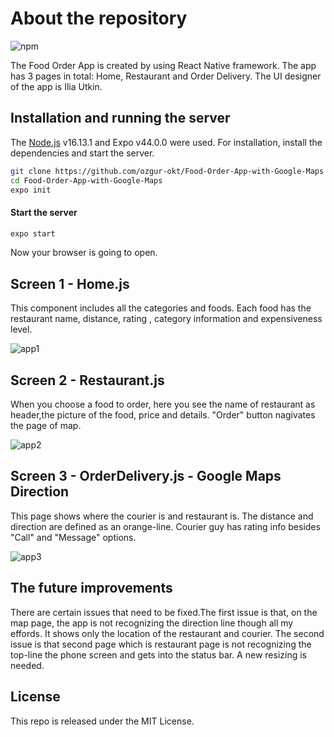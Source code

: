 # About the repository        

![npm](https://img.shields.io/badge/npm-8.1.2-green)

The Food Order App is created by using React Native framework. The app has 3 pages in total: Home, Restaurant and Order Delivery. The UI designer of the app is Ilia Utkin.


## Installation and running the server

The [Node.js](https://nodejs.org/) v16.13.1 and Expo v44.0.0 were used. For installation, install the dependencies and start the server.

```sh
git clone https://github.com/ozgur-okt/Food-Order-App-with-Google-Maps
cd Food-Order-App-with-Google-Maps
expo init
```
#### Start the server
```sh
expo start
```
Now your browser is going to open.

## Screen 1 - Home.js
This component includes all the categories and foods. Each food has the restaurant name, distance, rating , category information and expensiveness level. 

![app1](https://user-images.githubusercontent.com/73358116/150804211-24dfda44-f5c3-4a57-9325-255dac56daac.jpg)


## Screen 2 - Restaurant.js
When you choose a food to order, here you see the name of restaurant as header,the picture of the food, price and details. "Order" button nagivates the page of map.

![app2](https://user-images.githubusercontent.com/73358116/150804237-dd67062a-31e3-40fe-925c-8986ac0a6697.jpg)


## Screen 3 - OrderDelivery.js - Google Maps Direction
This page shows where the courier is and restaurant is. The distance and direction are defined as an orange-line. Courier guy has rating info besides "Call" and "Message" options.


![app3](https://user-images.githubusercontent.com/73358116/150804253-0409fa4b-dcdb-41ce-a869-8f49b2295686.jpg)



## The future improvements
There are certain issues that need to be fixed.The first issue is that, on the map page, the app is not recognizing the direction line though all my effords. It shows only the 
location of the restaurant and courier.
The second issue is that second page which is restaurant page is not recognizing the top-line the phone screen and gets into the status bar. A new resizing is needed. 

## License

This repo is released under the MIT License.

